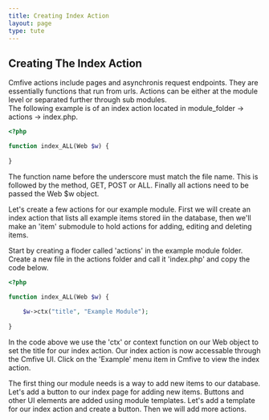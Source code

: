 ```yaml
---
title: Creating Index Action
layout: page
type: tute
---
```


## Creating The Index Action

Cmfive actions include pages and asynchronis request endpoints. They are essentially functions that run from urls. Actions can be either at the module level or separated further through sub modules. <br />
The following example is of an index action located in module_folder -> actions -> index.php.

```php
<?php

function index_ALL(Web $w) {
    
}
```
The function name before the underscore must match the file name. This is followed by the method, GET, POST or ALL. Finally all actions need to be passed the Web $w object. 

Let's create a few actions for our example module. First we will create an index action that lists all example items stored iin the database, then we'll make an 'item' submodule to hold actions for adding, editing and deleting items. 

Start by creating a floder called 'actions' in the example module folder. <br />
Create a new file in the actions folder and call it 'index.php' and copy the code below.<br />
```php
<?php

function index_ALL(Web $w) {
    
    $w->ctx("title", "Example Module");
    
}
```
In the code above we use the 'ctx' or context function on our Web object to set the title for our index action. Our index action is now accessable through the Cmfive UI. Click on the 'Example' menu item in Cmfive to view the index action.

The first thing our module needs is a way to add new items to our database. Let's add a button to our index page for adding new items. Buttons and other UI elements are added using module templates. Let's add a template for our index action and create a button. Then we will add more actions.

